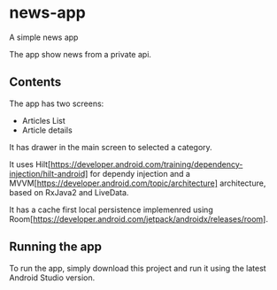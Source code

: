 # news-app

A simple news app

The app show news from a private api.

## Contents

The app has two screens:

- Articles List
- Article details

It has drawer in the main screen to selected a category.

It uses Hilt[https://developer.android.com/training/dependency-injection/hilt-android] for dependy injection and a MVVM[https://developer.android.com/topic/architecture] architecture, based on RxJava2 and LiveData.

It has a cache first local persistence implemenred using Room[https://developer.android.com/jetpack/androidx/releases/room].

## Running the app

To run the app, simply download this project and run it using the latest Android Studio version.

